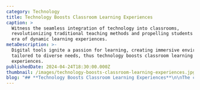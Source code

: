 ```yaml
---
category: Technology
title: Technology Boosts Classroom Learning Experiences
caption: >
  Witness the seamless integration of technology into classrooms,
  revolutionizing traditional teaching methods and propelling students into an
  era of dynamic learning experiences.
metaDescription: >-
  Digital tools ignite a passion for learning, creating immersive environments
  tailored to diverse needs, thus technology boosts classroom learning
  experiences.
publishedDate: 2024-04-24T18:30:00.000Z
thumbnail: /images/technology-boosts-classroom-learning-experiences.jpg
blog: "## **Technology Boosts Classroom Learning Experiences**\n\nThe current era of education is redefined by the use of technology, which has become a game changer. Glentree Academy reaffirms its dedication to dismantling the boundaries of traditional education by integrating technology into the curriculum and enabling students to harness its power.\n\n### The Evolution of Classroom Learning\n\nIt is time to forget about repetitive chalkboard lectures. With the introduction of smart classrooms that are equipped with interactive whiteboards and multimedia projectors, learning has now gone beyond conventional textbooks, where it is now more dynamic, as it turns students into active participants through a combination of visual presentations and live demonstrations. [Best CBSE Schools in Whitefield](https://www.glentreeacademy.com/glentree-whitefield \"Best CBSE Schools in Whitefield\") incorporated this digital transformation into their teaching methods to make learning immersive, interactive, and even in some sense, fun which all helps with the development of curiosity and intellectual growth.\n\n![technology-at-schools](/images/technology-at-schools.jpg)\n\n### Personalized Learning in the Digital Age\n\nTeaching students with unique needs is challenging yet essential for effective instruction in heterogeneous classrooms. On the other hand, assisted learning systems and AI-based assessment tools can be used by the teachers at [Best CBSE schools in Sarjapur Road](https://www.glentreeacademy.com/glentree-sarjapur \"Best CBSE Schools in Sarjapur Road\") to personalize instruction for the benefit of each student. We do this by looking at the data that is provided and by monitoring the progress of learning so that no student is left behind, creating an inclusive environment and also one that promotes academic excellence.\n\n### Global Connectivity and Collaboration\n\nIn an increasingly interconnected world, technology serves as a bridge that transcends geographical boundaries, fostering global connectivity and collaboration.\_ Through video conferencing and online forums, students can be in contact with other students from the [Best CBSE Schools in Bannerghatta Road](https://www.glentreeacademy.com/glentree-bannerghatta \"Best CBSE Schools in Bannerghatta Road\") who are coming from all parts of the world and together complete cross-cultural exchange and collaborative projects. Diversity and cultural awareness appraisal allow us to prepare our students for a world where all people treat each other with respect regardless of any differences.\n\n### Fostering Creativity and Innovation\n\nInnovation is the essence of progress and building a culture of creativity is all about us. [Best CBSE Schools in Bangalore](https://www.glentreeacademy.com/ \"Best CBSE Schools in Bangalore\") offer such innovation as a part of their curriculum, As a result, students watch practical demonstrations of STEM applications during coding clubs and robotics workshops etc.\_ They will gain problem-solving skills and learn to be a risk-taker and an entrepreneur. Educating our students with information technology systems and skills helps students to become adaptable learners and producers in a rapidly changing environment.\n\n#### Conclusion:\_\n\nIn conclusion, technology infusion revolutionizes learning, enhancing skills for modern life's finest. [Glentree Academy](https://www.glentreeacademy.com/ \"Glentree Academy\") is the institution championing educational reforms and is in the process of fostering tomorrow’s champions and innovators. Join us on a trip that combines new with old and without a doubt is going to be an experience that will remain unforgettable. Attaining the goal together, we shall honourably make the most out of technology and unleash the unlimited potential of every child.\n"
---
```


